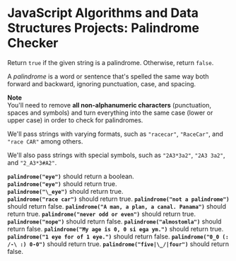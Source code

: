 # JavaScript Algorithms and Data Structures Projects: Palindrome Checker

Return `true` if the given string is a palindrome. Otherwise, return `false`. 

A *palindrome* is a word or sentence that's spelled the same way both forward and backward, ignoring punctuation, case, and spacing.  

**Note**  
You'll need to remove **all non-alphanumeric characters** (punctuation, spaces and symbols) and turn everything into the same case (lower or upper case) in order to check for palindromes.  

We'll pass strings with varying formats, such as `"racecar"`, `"RaceCar"`, and `"race CAR"` among others.  

We'll also pass strings with special symbols, such as `"2A3*3a2"`, `"2A3 3a2"`, and `"2_A3*3#A2"`.  

**`palindrome("eye")`** should return a boolean.  
**`palindrome("eye")`** should return true.  
**`palindrome("\_eye")`** should return true.  
**`palindrome("race car")`** should return true.
**`palindrome("not a palindrome")`** should return false.
**`palindrome("A man, a plan, a canal. Panama")`** should return true.
**`palindrome("never odd or even")`** should return true.
**`palindrome("nope")`** should return false.
**`palindrome("almostomla")`** should return false.
**`palindrome("My age is 0, 0 si ega ym.")`** should return true.
**`palindrome("1 eye for of 1 eye.")`** should return false.
**`palindrome("0_0 (: /-\ :) 0-0")`** should return true.
**`palindrome("five|\_/|four")`** should return false.
